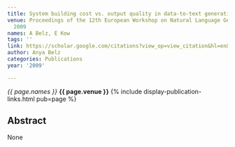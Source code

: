 ```yaml
---
title: System building cost vs. output quality in data-to-text generation
venue: Proceedings of the 12th European Workshop on Natural Language Generation …,
  2009
names: A Belz, E Kow
tags: ''
link: https://scholar.google.com/citations?view_op=view_citation&hl=en&user=trwwiW4AAAAJ&pagesize=100&sortby=pubdate&citation_for_view=trwwiW4AAAAJ:ufrVoPGSRksC
author: Anya Belz
categories: Publications
year: '2009'

---
```


*{{ page.names }}*
**{{ page.venue }}**
{% include display-publication-links.html pub=page %}
## Abstract

None